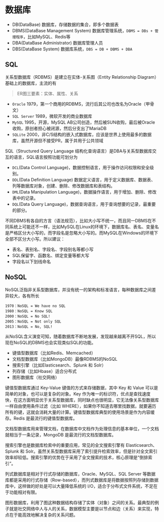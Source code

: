 # 数据库

- DB(DataBase) 数据库，存储数据的集合，即多个数据表
- DBMS(DataBase Management System) 数据库管理系统，`DBMS = DBs + 管理程序`，比如MySQL、Redis等
- DBA(DataBase Administrator) 数据库管理人员
- DBS(DataBase System) 数据库系统，`DBS = DB + DBMS + DBA`

## SQL

关系型数据库（RDBMS）是建立在实体-关系图（Entity Relationship Diagram）基础上的数据库，主流的有

> ER图三要素：实体、属性、关系

- `Oracle` 1979，第一个商用的RDBMS，流行后其公司也改名为Oracle（甲骨文）
- `SQL Server` 1989，微软开发的商业数据库
- `MySQL` 1995，开源，MySQL AB公司创造，然后被SUN收购，最后被Oracle收购，原创者担心被闭源，然后分支出了MariaDB
- `SQLite` 2000，非C/S结构的嵌入式数据库，应该是世界上使用最多的数据库，虽然开源但不接受PR，属于并用于公共领域

SQL（Structured Query Language 结构化查询语言）是DBA与关系型数据库交互的语言，SQL语言按照功能可划分为

- `DCL`(Data Control Language)，数据控制语言，用于操作访问权限和安全级别。
- `DDL`(Data Definition Language) 数据定义语言，用于定义数据库、数据表、列等数据库对象，创建、删除、修改数据库和表结构。
- `DML`(Data Manipulation Language)，数据操作语言，用于增加、删除、修改表中的记录。
- `DQL`(Data Query Language)，数据查询语言，用于查询想要的记录，最重要的部分。

不同DBMS有各自的方言（语法规范），比如大小写不统一，而且同一DBMS在不同系统上可能还不一样，比如MySQL在Linux的环境下，数据库名、表名、变量名是严格区分大小写的，而字段名是忽略大小写的。而MySQL在Windows的环境下全部不区分大小写。所以建议：

- 表名、表别名、字段名、字段别名等都小写
- SQL保留字、函数名、绑定变量等都大写
- 字段名以下划线命名

## NoSQL

NoSQL泛指非关系型数据库，并没有统一的架构和标准语言，每种数据库之间差异较大，各有所长

```text
1970：NoSQL = We have no SQL
1980：NoSQL = Know SQL
2000：NoSQL = No SQL!
2005：NoSQL = Not only SQL
2013：NoSQL = No, SQL!
```

从NoSQL含义演变可知，随着数据库不断地发展，发现越来越离不开SQL，所以现在NoSQL的DBMS也会实现类似SQL的功能。

- 键值型数据库（比如Redis、Memcached）
- 文档型数据库（比如MongoDB）最像RDBMS的NoSQL
- 搜索引擎（比如Elasticsearch、Splunk 和 Solr）
- 列存储（比如Hbase）适合分布式
- 图形数据库（社交网络）

键值型数据库通过 Key-Value 键值的方式来存储数据，其中 Key 和 Value 可以是简单的对象，也可以是复杂的对象。Key 作为唯一的标识符，优点是查找速度快，在这方面明显优于关系型数据库，同时缺点也很明显，它无法像关系型数据库一样自由使用条件过滤（比如 WHERE），如果你不知道去哪里找数据，就要遍历所有的键，这就会消耗大量的计算。键值型数据库典型的使用场景是作为内容缓存。Redis 是最流行的键值型数据库。

文档型数据库用来管理文档，在数据库中文档作为处理信息的基本单位，一个文档就相当于一条记录，MongoDB 是最流行的文档型数据库。

搜索引擎也是数据库检索中的重要应用，常见的全文搜索引擎有 Elasticsearch、Splunk 和 Solr。虽然关系型数据库采用了索引提升检索效率，但是针对全文索引效率却较低。搜索引擎的优势在于采用了全文搜索的技术，核心原理是“倒排索引”。

列式数据库是相对于行式存储的数据库，Oracle、MySQL、SQL Server 等数据库都是采用的行式存储（Row-based），而列式数据库是将数据按照列存储到数据库中，这样做的好处是可以大量降低系统的 I/O，适合于分布式文件系统，不足在于功能相对有限。

图形数据库，利用了图这种数据结构存储了实体（对象）之间的关系。最典型的例子就是社交网络中人与人的关系，数据模型主要是以节点和边（关系）来实现，特点在于能高效地解决复杂的关系问题。

